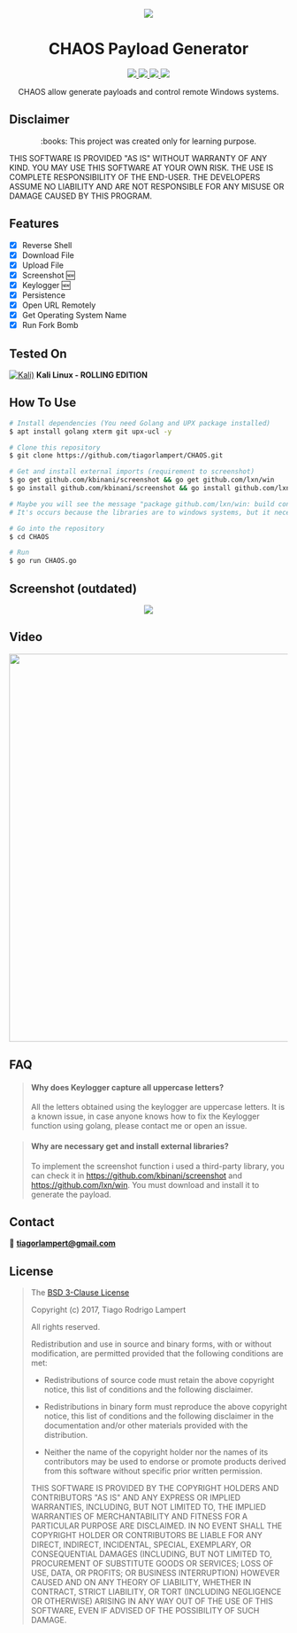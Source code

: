 <p align="center">
  <img src="https://raw.githubusercontent.com/tiagorlampert/CHAOS/master/content/logo.png">
</p>

<h1 align="center">CHAOS Payload Generator</h1>
<p align="center">
  <a href="https://golang.org/">
    <img src="https://img.shields.io/badge/Golang-1.10-blue.svg">
  </a>
  <a href="https://github.com/tiagorlampert/CHAOS/blob/master/LICENSE">
    <img src="https://img.shields.io/badge/License-BSD%203-lightgrey.svg">
  </a>
  <a href="https://github.com/tiagorlampert/CHAOS/blob/master/CHAOS.go">
    <img src="https://img.shields.io/badge/Release-2.5.0-red.svg">
  </a>
    <a href="https://opensource.org">
    <img src="https://img.shields.io/badge/Open%20Source-%E2%9D%A4-brightgreen.svg">
  </a>
</p>

<p align="center">
  CHAOS allow generate payloads and control remote Windows systems.
</p>

## Disclaimer
<p align="center">
  :books: This project was created only for learning purpose.
</p>

THIS SOFTWARE IS PROVIDED "AS IS" WITHOUT WARRANTY OF ANY KIND. YOU MAY USE THIS SOFTWARE AT YOUR OWN RISK. THE USE IS COMPLETE RESPONSIBILITY OF THE END-USER. THE DEVELOPERS ASSUME NO LIABILITY AND ARE NOT RESPONSIBLE FOR ANY MISUSE OR DAMAGE CAUSED BY THIS PROGRAM.

## Features
- [x] Reverse Shell
- [x] Download File
- [x] Upload File
- [x] Screenshot :new:
- [x] Keylogger :new:
- [x] Persistence
- [x] Open URL Remotely
- [x] Get Operating System Name
- [x] Run Fork Bomb

## Tested On
[![Kali)](https://www.google.com/s2/favicons?domain=https://www.kali.org/)](https://www.kali.org) **Kali Linux - ROLLING EDITION**

## How To Use
```bash
# Install dependencies (You need Golang and UPX package installed)
$ apt install golang xterm git upx-ucl -y

# Clone this repository
$ git clone https://github.com/tiagorlampert/CHAOS.git

# Get and install external imports (requirement to screenshot)
$ go get github.com/kbinani/screenshot && go get github.com/lxn/win
$ go install github.com/kbinani/screenshot && go install github.com/lxn/win

# Maybe you will see the message "package github.com/lxn/win: build constraints exclude all Go files".
# It's occurs because the libraries are to windows systems, but it necessary to build the payload.

# Go into the repository
$ cd CHAOS

# Run
$ go run CHAOS.go
```

## Screenshot (outdated)
<p align="center">
<img src="https://github.com/tiagorlampert/CHAOS/blob/master/content/screenshot.gif">
</p>

## Video
<p align="center">
<a href="https://www.youtube.com/watch?v=qvvjttmJ5HA">
  <img src="https://img.youtube.com/vi/9P-3qSA_ZjQ/maxresdefault.jpg" width="700"/>
</a></p>

## FAQ
> #### Why does Keylogger capture all uppercase letters?
> All the letters obtained using the keylogger are uppercase letters. It is a known issue, in case anyone knows how to fix the Keylogger function using golang, please contact me or open an issue.

> #### Why are necessary get and install external libraries?
> To implement the screenshot function i used a third-party library, you can check it in https://github.com/kbinani/screenshot and https://github.com/lxn/win. You must download and install it to generate the payload.

## Contact
:email: **tiagorlampert@gmail.com**

## License

>The [BSD 3-Clause License](https://opensource.org/licenses/BSD-3-Clause)
>
>Copyright (c) 2017, Tiago Rodrigo Lampert
>
>All rights reserved.
>
>Redistribution and use in source and binary forms, with or without modification, are permitted provided that the following conditions are met:
>
>* Redistributions of source code must retain the above copyright notice, this
  list of conditions and the following disclaimer.
>
>* Redistributions in binary form must reproduce the above copyright notice,
  this list of conditions and the following disclaimer in the documentation
and/or other materials provided with the distribution.
>
>* Neither the name of the copyright holder nor the names of its
  contributors may be used to endorse or promote products derived from
this software without specific prior written permission.
>
>THIS SOFTWARE IS PROVIDED BY THE COPYRIGHT HOLDERS AND CONTRIBUTORS "AS IS"
AND ANY EXPRESS OR IMPLIED WARRANTIES, INCLUDING, BUT NOT LIMITED TO, THE
IMPLIED WARRANTIES OF MERCHANTABILITY AND FITNESS FOR A PARTICULAR PURPOSE ARE
DISCLAIMED. IN NO EVENT SHALL THE COPYRIGHT HOLDER OR CONTRIBUTORS BE LIABLE
FOR ANY DIRECT, INDIRECT, INCIDENTAL, SPECIAL, EXEMPLARY, OR CONSEQUENTIAL
DAMAGES (INCLUDING, BUT NOT LIMITED TO, PROCUREMENT OF SUBSTITUTE GOODS OR
SERVICES; LOSS OF USE, DATA, OR PROFITS; OR BUSINESS INTERRUPTION) HOWEVER
CAUSED AND ON ANY THEORY OF LIABILITY, WHETHER IN CONTRACT, STRICT LIABILITY,
OR TORT (INCLUDING NEGLIGENCE OR OTHERWISE) ARISING IN ANY WAY OUT OF THE USE
OF THIS SOFTWARE, EVEN IF ADVISED OF THE POSSIBILITY OF SUCH DAMAGE.
